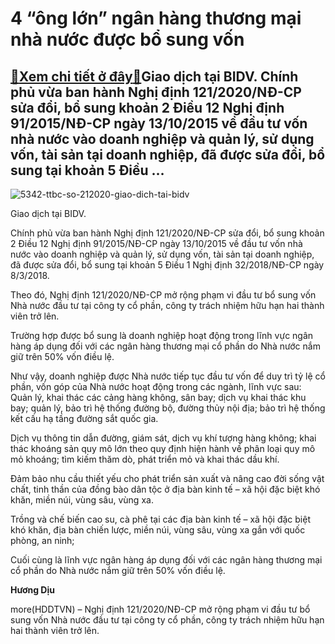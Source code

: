 4 “ông lớn” ngân hàng thương mại nhà nước được bổ sung vốn
==========================================================

[:gift:Xem chi tiết ở đây:gift:](https://hddtvn.com/4-ong-lon-ngan-hang-thuong-mai-nha-nuoc-duoc-bo-sung-von/)Giao dịch tại BIDV. Chính phủ vừa ban hành Nghị định 121/2020/NĐ-CP sửa đổi, bổ sung khoản 2 Điều 12 Nghị định 91/2015/NĐ-CP ngày 13/10/2015 về đầu tư vốn nhà nước vào doanh nghiệp và quản lý, sử dụng vốn, tài sản tại doanh nghiệp, đã được sửa đổi, bổ sung tại khoản 5 Điều …
-----------------------------------------------------------------------------------------------------------------------------------------------------------------------------------------------------------------------------------------------------------------------------------





![5342-ttbc-so-212020-giao-dich-tai-bidv](https://hddtvn.com/wp-content/uploads/2021/01/5342_TTBC_so_21.2020_-_Giao_dich_tai_BIDV.jpg "Giao dịch tại BIDV.")


Giao dịch tại BIDV.



Chính phủ vừa ban hành Nghị định 121/2020/NĐ-CP sửa đổi, bổ sung khoản 2 Điều 12 Nghị định 91/2015/NĐ-CP ngày 13/10/2015 về đầu tư vốn nhà nước vào doanh nghiệp và quản lý, sử dụng vốn, tài sản tại doanh nghiệp, đã được sửa đổi, bổ sung tại khoản 5 Điều 1 Nghị định 32/2018/NĐ-CP ngày 8/3/2018.


Theo đó, Nghị định 121/2020/NĐ-CP mở rộng phạm vi đầu tư bổ sung vốn Nhà nước đầu tư tại công ty cổ phần, công ty trách nhiệm hữu hạn hai thành viên trở lên.


Trường hợp được bổ sung là doanh nghiệp hoạt động trong lĩnh vực ngân hàng áp dụng đối với các ngân hàng thương mại cổ phần do Nhà nước nắm giữ trên 50% vốn điều lệ.


Như vậy, doanh nghiệp được Nhà nước tiếp tục đầu tư vốn để duy trì tỷ lệ cổ phần, vốn góp của Nhà nước hoạt động trong các ngành, lĩnh vực sau: Quản lý, khai thác các cảng hàng không, sân bay; dịch vụ khai thác khu bay; quản lý, bảo trì hệ thống đường bộ, đường thủy nội địa; bảo trì hệ thống kết cấu hạ tầng đường sắt quốc gia.


Dịch vụ thông tin dẫn đường, giám sát, dịch vụ khí tượng hàng không; khai thác khoáng sản quy mô lớn theo quy định hiện hành về phân loại quy mô mỏ khoáng; tìm kiếm thăm dò, phát triển mỏ và khai thác dầu khí.


Đảm bảo nhu cầu thiết yếu cho phát triển sản xuất và nâng cao đời sống vật chất, tinh thần của đồng bào dân tộc ở địa bàn kinh tế – xã hội đặc biệt khó khăn, miền núi, vùng sâu, vùng xa.


Trồng và chế biến cao su, cà phê tại các địa bàn kinh tế – xã hội đặc biệt khó khăn, địa bàn chiến lược, miền núi, vùng sâu, vùng xa gắn với quốc phòng, an ninh;


Cuối cùng là lĩnh vực ngân hàng áp dụng đối với các ngân hàng thương mại cổ phần do Nhà nước nắm giữ trên 50% vốn điều lệ.




**Hương Dịu**



more(HDDTVN) – Nghị định 121/2020/NĐ-CP mở rộng phạm vi đầu tư bổ sung vốn Nhà nước đầu tư tại công ty cổ phần, công ty trách nhiệm hữu hạn hai thành viên trở lên.

